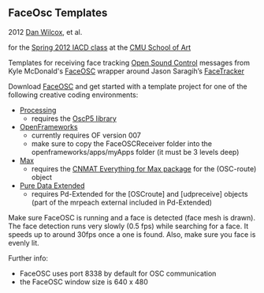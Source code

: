 FaceOsc Templates
------------------

2012 [Dan Wilcox](http://danomatika.com), et al.

for the [Spring 2012 IACD class](http://golancourses.net/2012spring/) at the [CMU School of Art](http://www.cmu.edu/art/)

Templates for receiving face tracking [Open Sound Control](http://opensoundcontrol.org/introduction-osc) messages from Kyle McDonald's [FaceOSC](https://github.com/kylemcdonald/ofxFaceTracker/downloads) wrapper around Jason Saragih’s [FaceTracker](http://web.mac.com/jsaragih/FaceTracker/FaceTracker.html)

Download [FaceOSC](https://github.com/kylemcdonald/ofxFaceTracker/downloads) and get started with a template project for one of the following creative coding environments:  

* [Processing](http://processing.org/)
	* requires the [OscP5 library](http://www.sojamo.de/libraries/oscP5/)
* [OpenFrameworks](http://www.openframeworks.cc/)
	* currently requires OF version 007
	* make sure to copy the FaceOSCReceiver folder into the openframeworks/apps/myApps folder (it must be 3 levels deep)
* [Max](http://cycling74.com/)
	* requires the [CNMAT Everything for Max package](http://cnmat.berkeley.edu/downloads) for the (OSC-route) object
* [Pure Data Extended](http://puredata.info/)
	* requires Pd-Extended for the [OSCroute] and [udpreceive] objects (part of the mrpeach external included in Pd-Extended)

Make sure FaceOSC is running and a face is detected (face mesh is drawn). The face detection runs very slowly (0.5 fps) while searching for a face. It speeds up to around 30fps once a one is found. Also, make sure you face is evenly lit.

Further info:

* FaceOSC uses port 8338 by default for OSC communication
* the FaceOSC window size is 640 x 480